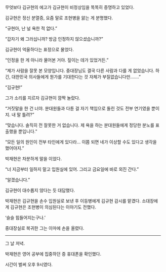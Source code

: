 무엇보다 김규현의 에고가 김규현이 비정상임을 똑똑히 증명하고 있었다.

김규현은 정신 분열증, 요즘 말로 조현병을 앓는 게 분명했다.

“규현아, 난 널 욕한 적 없다.”

“갑자기 왜 그러십니까? 방금 인정하지 않으셨습니까?”

김규현이 억울하다는 표정으로 물었다.

“인정을 한 게 아니라 물어본 거야. 짚이는 데가 있었거든.”

“제가 사람을 잘못 본 모양입니다. 중대장님도 결국 다른 사람과 다를 게 없었습니다. 하긴, 대한민국 의사들에게 뭔가를 기대한다는 것 자체가 부질없습니다만…….”

“김규현!”

그가 소리를 지르자 김규현이 깜짝 놀랐다.

“거짓말을 한 건 너야. 분대원들과 다툰 걸 자기 책임으로 돌린 것도 전부 연기였을 뿐이지. 내 말 틀려?”

“맞습니다. 솔직히 전 잘못한 거 없습니다. 제 욕을 하는 분대원들에게 정당한 분노를 표출했을 뿐입니다.”

“모든 일의 원인이 전부 타인에게 있다라… 이쯤 되면 네가 이상할 수도 있다고 생각을 했어야지.”

박재현은 차분하게 말을 이었다.

“너 지금부터 일하지 말고 입원실에 있어. 그리고 금요일에 바로 외진 간다.”

“알겠습니다.”

김규현이 대수롭지 않다는 듯 대답했다.

박재현은 김규현을 손수 입원실로 보낸 후 이등병에게 김규현 감시를 맡겼다. 소대장에게 김규현은 조현병이 의심된다는 이야기도 전했다.

‘슬슬 힘들어지는구나.’

중대장실로 복귀한 그는 이마에 손을 올렸다.

* * *

그 날 저녁.

박재현은 영어 공부에 집중하던 증 휴대폰을 확인했다.

시간이 벌써 오후 9시였다.